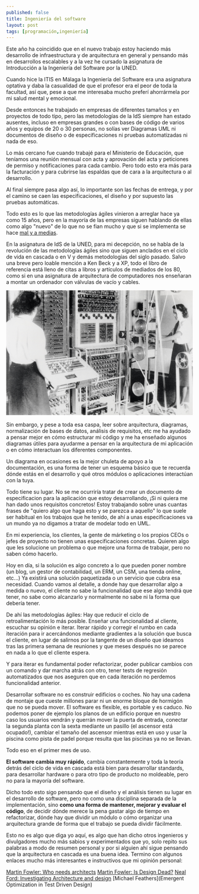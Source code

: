 ```yaml
---
published: false
title: Ingeniería del software
layout: post
tags: [programación,ingeniería] 
---
```


Este año ha coincidido que en el nuevo trabajo estoy haciendo más desarrollo de infraestructura y de arquitectura en general y pensando más en desarrollos escalables y a la vez he cursado la asignatura de Introducción a la Ingeniería del Software por la UNED.

Cuando hice la ITIS en Málaga la Ingeniería del Software era una asignatura optativa y daba la casualidad de que el profesor era el peor de toda la facultad, así que, pese a que me interesaba mucho preferí ahorrármela por mi salud mental y emocional.

Desde entonces he trabajado en empresas de diferentes tamaños y en proyectos de todo tipo, pero las metodologías de la IdS siempre han estado ausentes, incluso en empresas grandes o con bases de código de varios años y equipos de 20 o 30 personas, no solías ver Diagramas UML ni documentos de diseño o de especificaciones ni pruebas automatizadas ni nada de eso.

Lo más cercano fue cuando trabajé para el Ministerio de Educación, que teníamos una reunión mensual con acta y aprovación del acta y peticiones de permiso y notificaciones para cada cambio. Pero todo esto era más para la facturación y para cubrirse las espaldas que de cara a la arquitectura o al desarrollo.

Al final siempre pasa algo así, lo importante son las fechas de entrega, y por el camino se caen las especificaciones, el diseño y por supuesto las pruebas automáticas.

Todo esto es lo que las metodologías ágiles vinieron a arreglar hace ya como 15 años, pero en la mayoría de las empresas siguen hablando de ellas como algo "nuevo" de lo que no se fian mucho y que si se implementa se hace [mal y a medias](https://www.martinfowler.com/bliki/FlaccidScrum.html).

En la asignatura de IdS de la UNED, para mi decepción, no se habla de la revolución de las metodologías ágiles sino que siguen anclados en el ciclo de vida en cascada o en V y demás metodologías del siglo pasado. Salvo una breve pero loable mención a Ken Beck y a XP, todo el libro de referencia está lleno de citas a libros y artículos de mediados de los 80, como si en una asignatura de arquitectura de computadores nos enseñaran a montar un ordenador con válvulas de vacío y cables.

![foto del Colossus, el primer ordenador electrónico programable](/public/img/Colossus.jpg)

Sin embargo, y pese a toda esa caspa, leer sobre arquitectura, diagramas, normalización de bases de datos, análisis de requisitos, etc me ha ayudado a pensar mejor en cómo estructurar mi código y me ha enseñado algunos diagramas útiles para ayudarme a pensar en la arquitectura de mi aplicación o en cómo interactuan los diferentes componentes.

Un diagrama en ocasiones es la mejor chuleta de apoyo a la documentación, es una forma de tener un esquema básico que te recuerda dónde estás en el desarrollo y qué otros módulos o aplicaciones interactúan con la tuya.

Todo tiene su lugar. No se me ocurriría tratar de crear un documento de especificacion para la aplicación que estoy desarrollando, ¡Si ni quiera me han dado unos requisitos concretos! Estoy trabajando sobre unas cuantas frases de "quiero algo que haga esto y se parezca a aquello" lo que suele ser habitual en los trabajos que he tenido, de ahí a unas especificaciones va un mundo ya no digamos a tratar de modelar todo en UML.

En mi experiencia, los clientes, la gente de márketing o los propios CEOs o jefes de proyecto no tienen unas especificaciones concretas. Quieren algo que les solucione un problema o que mejore una forma de trabajar, pero no saben cómo hacerlo. 

Hoy en día, si la solución es algo concreto a lo que pueden poner nombre (un blog, un gestor de contabilidad, un ERM, un CSM, una tienda online, etc...) Ya existirá una solución paquetizada o un servicio que cubra esa necesidad. Cuando vamos al detalle, a donde hay que desarrollar algo a medida o nuevo, el cliente no sabe la funcionalidad que ese algo tendrá que tener, no sabe como alcanzarlo y normalmente no sabe ni la forma que debería tener. 

De ahí las metodologías ágiles: Hay que reducir el ciclo de retroalimentación lo más posible. Enseñar una funcionalidad al cliente, escuchar su opinión e iterar. Iterar rápido y corregir el rumbo en cada iteración para ir acercándonos mediante gradientes a la solución que busca el cliente, en lugar de salirnos por la tangente de un diseño que ideamos tras las primera semana de reuniones y que meses después no se parece en nada a lo que el cliente espera.

Y para iterar es fundamental poder refactorizar, poder publicar cambios con un comando y dar marcha atrás con otro, tener tests de regresión automatizados que nos aseguren que en cada iteración no perdemos funcionalidad anterior.

Desarrollar software no es construir edificios o coches. No hay una cadena de montaje que cueste millones parar ni un enorme bloque de hormigón que no se pueda mover. El software es flexible, es portable y es caduco. No podemos poner de ejemplo los planos de un edificio porque en nuestro caso los usuarios vendrán y querrán mover la puerta de entrada, conectar la segunda planta con la sexta mediante un pasillo (el ascensor está ocupado!), cambiar el tamaño del ascensor mientras está en uso y usar la piscina como pista de padel porque resulta que las piscinas ya no se llevan. 

Todo eso en el primer mes de uso. 

**El software cambia muy rápido**, cambia constantemente y toda la teoría detrás del ciclo de vida en cascada está bien para desarrollar standards, para desarrollar hardware o para otro tipo de producto no moldeable, pero no para la mayoría del software.

Dicho todo esto sigo pensando que el diseño y el análisis tienen su lugar en el desarrollo de software, pero no como una disciplina separada de la implementación, sino **como una forma de mantener, mejorar y evaluar el código**, de decidir dónde merece la pena gastar algo de tiempo en refactorizar, dónde hay que dividir un módulo o cómo organizar una arquitectura grande de forma que el trabajo se pueda dividir fácilmente.

Esto no es algo que diga yo aquí, es algo que han dicho otros ingenieros y divulgadores mucho más sabios y experimentados que yo, solo repito sus palabras a modo de resumen personal y por si alguien ahí sigue pensando que la arquitectura en cascada es una buena idea. Termino con algunos enlaces mucho más interesantes e instructivos que mi opinión personal:

[Martin Fowler: Who needs architects](https://martinfowler.com/ieeeSoftware/whoNeedsArchitect.pdf) 
[Martin Fowler: Is Design Dead?](https://www.martinfowler.com/articles/designDead.html) 
[Neal Ford: Investigating Architecture and design](https://www.ibm.com/developerworks/java/library/j-eaed1/index.html)
[Michael Feathers](Emergent Optimization in Test Driven Design)


